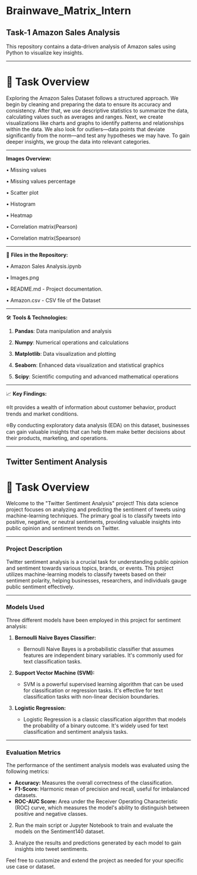 # Brainwave_Matrix_Intern
## Task-1 Amazon Sales Analysis
This repository contains a data-driven analysis of Amazon sales using Python to visualize key insights.

---
# 📌 Task Overview
Exploring the Amazon Sales Dataset follows a structured approach. We begin by cleaning and preparing the data to ensure its accuracy and consistency. After that, we use descriptive statistics to summarize the data, calculating values such as averages and ranges. Next, we create visualizations like charts and graphs to identify patterns and relationships within the data. We also look for outliers—data points that deviate significantly from the norm—and test any hypotheses we may have. To gain deeper insights, we group the data into relevant categories.

---
 **Images Overview:**

• Missing values

•	Missing values percentage

•	Scatter plot

•	Histogram

•	Heatmap

•	Correlation matrix(Pearson)

•	Correlation matrix(Spearson)

                  

---
📂 **Files in the Repository:**

•	Amazon Sales Analysis.ipynb

•	Images.png

•	README.md - Project documentation.

•	Amazon.csv - CSV file of the Dataset

---
🛠️ **Tools & Technologies:**

1. **Pandas**: Data manipulation and analysis

2. **Numpy**: Numerical operations and calculations

3. **Matplotlib**: Data visualization and plotting

4. **Seaborn**: Enhanced data visualization and statistical graphics

5. **Scipy**: Scientific computing and advanced mathematical operations
---
📈 **Key Findings:**

🔯It provides a wealth of information about customer behavior, product trends and market conditions.

🔯By conducting exploratory data analysis (EDA) on this dataset, businesses can gain valuable insights that can help them make better decisions about their 
   products, marketing, and operations.


---
## Twitter Sentiment Analysis

# 📌 Task Overview
Welcome to the "Twitter Sentiment Analysis" project! This data science project focuses on analyzing and predicting the sentiment of tweets using machine-learning techniques. The primary goal is to classify tweets into positive, negative, or neutral sentiments, providing valuable insights into public opinion and sentiment trends on Twitter.


---
### Project Description

Twitter sentiment analysis is a crucial task for understanding public opinion and sentiment towards various topics, brands, or events. This project utilizes machine-learning models to classify tweets based on their sentiment polarity, helping businesses, researchers, and individuals gauge public sentiment effectively.


---
### Models Used

Three different models have been employed in this project for sentiment analysis:

1. **Bernoulli Naive Bayes Classifier:**
   - Bernoulli Naive Bayes is a probabilistic classifier that assumes features are independent binary variables. It's commonly used for text classification tasks.

2. **Support Vector Machine (SVM):**
   - SVM is a powerful supervised learning algorithm that can be used for classification or regression tasks. It's effective for text classification tasks with non-linear decision boundaries.

3. **Logistic Regression:**
   - Logistic Regression is a classic classification algorithm that models the probability of a binary outcome. It's widely used for text classification and sentiment analysis tasks.


---
### Evaluation Metrics

The performance of the sentiment analysis models was evaluated using the following metrics:

- **Accuracy:** Measures the overall correctness of the classification.
- **F1-Score:** Harmonic mean of precision and recall, useful for imbalanced datasets.
- **ROC-AUC Score:** Area under the Receiver Operating Characteristic (ROC) curve, which measures the model's ability to distinguish between positive and negative classes.



2. Run the main script or Jupyter Notebook to train and evaluate the models on the Sentiment140 dataset.

3. Analyze the results and predictions generated by each model to gain insights into tweet sentiments.

Feel free to customize and extend the project as needed for your specific use case or dataset.

